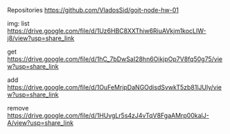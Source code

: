 Repositories https://github.com/VladosSid/goit-node-hw-01

img:
list https://drive.google.com/file/d/1Uz6HBC8XXThiw6RiuAVkjm1kocLIW-j8/view?usp=share_link

get https://drive.google.com/file/d/1hC_7bDwSaI28hn6OikjpOp7V8fq50g75/view?usp=share_link

add https://drive.google.com/file/d/1OuFeMrjpDaNGOdisdSvwkT5zb81lJUly/view?usp=share_link

remove https://drive.google.com/file/d/1HUvgLr5s4zJ4vTqV8FgaAMrp00kalJ-A/view?usp=share_link
